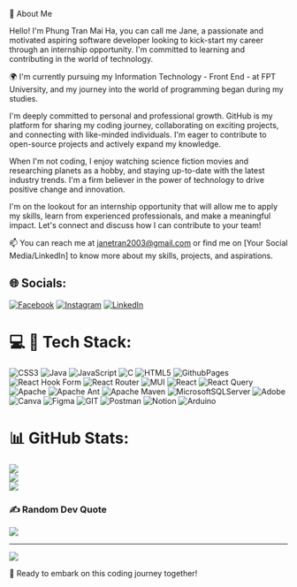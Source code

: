 👋 About Me

Hello! I'm Phung Tran Mai Ha, you can call me Jane, a passionate and motivated aspiring software developer looking to kick-start my career through an internship opportunity. I'm committed to learning and contributing in the world of technology.

🌍 I'm currently pursuing my Information Technology - Front End - at FPT University, and my journey into the world of programming began during my studies. 

I'm deeply committed to personal and professional growth. GitHub is my platform for sharing my coding journey, collaborating on exciting projects, and connecting with like-minded individuals. I'm eager to contribute to open-source projects and actively expand my knowledge.

When I'm not coding, I enjoy watching science fiction movies and researching planets as a hobby, and staying up-to-date with the latest industry trends. I'm a firm believer in the power of technology to drive positive change and innovation.

I'm on the lookout for an internship opportunity that will allow me to apply my skills, learn from experienced professionals, and make a meaningful impact. Let's connect and discuss how I can contribute to your team!

📫 You can reach me at janetran2003@gmail.com or find me on [Your Social Media/LinkedIn] to know more about my skills, projects, and aspirations.
## 🌐 Socials:
[![Facebook](https://img.shields.io/badge/Facebook-%231877F2.svg?logo=Facebook&logoColor=white)](https://facebook.com/https://www.facebook.com/jane.tran.141003/) [![Instagram](https://img.shields.io/badge/Instagram-%23E4405F.svg?logo=Instagram&logoColor=white)](https://instagram.com/https://www.instagram.com/jane_ptmh/) [![LinkedIn](https://img.shields.io/badge/LinkedIn-%230077B5.svg?logo=linkedin&logoColor=white)](https://linkedin.com/in/https://www.linkedin.com/in/janetran141003/) 

# 💻 🚀  Tech Stack:
![CSS3](https://img.shields.io/badge/css3-%231572B6.svg?style=for-the-badge&logo=css3&logoColor=white) ![Java](https://img.shields.io/badge/java-%23ED8B00.svg?style=for-the-badge&logo=openjdk&logoColor=white) ![JavaScript](https://img.shields.io/badge/javascript-%23323330.svg?style=for-the-badge&logo=javascript&logoColor=%23F7DF1E) ![C](https://img.shields.io/badge/c-%2300599C.svg?style=for-the-badge&logo=c&logoColor=white) ![HTML5](https://img.shields.io/badge/html5-%23E34F26.svg?style=for-the-badge&logo=html5&logoColor=white) ![GithubPages](https://img.shields.io/badge/github%20pages-121013?style=for-the-badge&logo=github&logoColor=white) ![React Hook Form](https://img.shields.io/badge/React%20Hook%20Form-%23EC5990.svg?style=for-the-badge&logo=reacthookform&logoColor=white) ![React Router](https://img.shields.io/badge/React_Router-CA4245?style=for-the-badge&logo=react-router&logoColor=white) ![MUI](https://img.shields.io/badge/MUI-%230081CB.svg?style=for-the-badge&logo=mui&logoColor=white) ![React](https://img.shields.io/badge/react-%2320232a.svg?style=for-the-badge&logo=react&logoColor=%2361DAFB) ![React Query](https://img.shields.io/badge/-React%20Query-FF4154?style=for-the-badge&logo=react%20query&logoColor=white) ![Apache](https://img.shields.io/badge/apache-%23D42029.svg?style=for-the-badge&logo=apache&logoColor=white) ![Apache Ant](https://img.shields.io/badge/Apache%20Ant-A81C7D?style=for-the-badge&logo=Apache%20Ant&logoColor=white) ![Apache Maven](https://img.shields.io/badge/Apache%20Maven-C71A36?style=for-the-badge&logo=Apache%20Maven&logoColor=white) ![MicrosoftSQLServer](https://img.shields.io/badge/Microsoft%20SQL%20Server-CC2927?style=for-the-badge&logo=microsoft%20sql%20server&logoColor=white) ![Adobe](https://img.shields.io/badge/adobe-%23FF0000.svg?style=for-the-badge&logo=adobe&logoColor=white) ![Canva](https://img.shields.io/badge/Canva-%2300C4CC.svg?style=for-the-badge&logo=Canva&logoColor=white) ![Figma](https://img.shields.io/badge/figma-%23F24E1E.svg?style=for-the-badge&logo=figma&logoColor=white) ![GIT](https://img.shields.io/badge/Git-fc6d26?style=for-the-badge&logo=git&logoColor=white) ![Postman](https://img.shields.io/badge/Postman-FF6C37?style=for-the-badge&logo=postman&logoColor=white) ![Notion](https://img.shields.io/badge/Notion-%23000000.svg?style=for-the-badge&logo=notion&logoColor=white) ![Arduino](https://img.shields.io/badge/-Arduino-00979D?style=for-the-badge&logo=Arduino&logoColor=white)
# 📊 GitHub Stats:
![](https://github-readme-stats.vercel.app/api?username=J1410T&theme=react&hide_border=false&include_all_commits=false&count_private=false)<br/>
![](https://github-readme-streak-stats.herokuapp.com/?user=J1410T&theme=react&hide_border=false)<br/>
![](https://github-readme-stats.vercel.app/api/top-langs/?username=J1410T&theme=react&hide_border=false&include_all_commits=false&count_private=false&layout=compact)

### ✍️ Random Dev Quote
![](https://quotes-github-readme.vercel.app/api?type=horizontal&theme=dark)

---
[![](https://visitcount.itsvg.in/api?id=J1410T&icon=2&color=0)](https://visitcount.itsvg.in)

🚀 Ready to embark on this coding journey together!

<!-- Proudly created with GPRM ( https://gprm.itsvg.in ) -->
